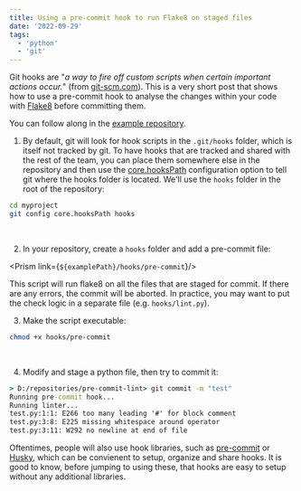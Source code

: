 ```yaml
---
title: Using a pre-commit hook to run Flake8 on staged files
date: '2022-09-29'
tags:
  - 'python'
  - 'git'
---
```


<script>
 import Prism from "$lib/components/Prism.svelte"
 const examplePath = "https://raw.githubusercontent.com/Mytakeon/example-pre-commit-hook/main";
</script>

Git hooks are "_a way to fire off custom scripts when certain important actions occur._" (from [git-scm.com](https://git-scm.com/book/en/v2/Customizing-Git-Git-Hooks)).
This is a very short post that shows how to use a pre-commit hook to analyse the changes within your code with [Flake8](https://flake8.pycqa.org/en/latest/index.html#) before committing them.

You can follow along in the [example repository](https://github.com/Mytakeon/example-pre-commit-hook).

1. By default, git will look for hook scripts in the `.git/hooks` folder, which is itself not tracked by git. To have hooks that are tracked and shared with the rest of the team, you can place them somewhere else in the repository and then use the [core.hooksPath](https://git-scm.com/docs/git-config#Documentation/git-config.txt-corehooksPath) configuration option to tell git where the hooks folder is located. We'll use the `hooks` folder in the root of the repository:

```bash
cd myproject
git config core.hooksPath hooks
```

<br />

2. In your repository, create a `hooks` folder and add a pre-commit file:

<Prism link={`${examplePath}/hooks/pre-commit`}/>

This script will run flake8 on all the files that are staged for commit. If there are any errors, the commit will be aborted. In practice, you may want to put the check logic in a separate file (e.g. `hooks/lint.py`).

3. Make the script executable:

```bash
chmod +x hooks/pre-commit
```

<br />

4. Modify and stage a python file, then try to commit it:

```cmd
> D:/repositories/pre-commit-lint> git commit -m "test"
Running pre-commit hook...
Running linter...
test.py:1:1: E266 too many leading '#' for block comment
test.py:3:8: E225 missing whitespace around operator
test.py:3:11: W292 no newline at end of file
```

Oftentimes, people will also use hook libraries, such as [pre-commit](https://pre-commit.com/) or [Husky](https://typicode.github.io/husky/#/), which can be convienent to setup, organize and share hooks. It is good to know, before jumping to using these, that hooks are easy to setup without any additional libraries.
